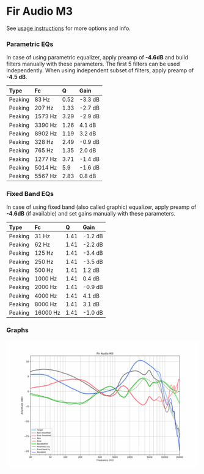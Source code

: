 # Fir Audio M3
See [usage instructions](https://github.com/jaakkopasanen/AutoEq#usage) for more options and info.

### Parametric EQs
In case of using parametric equalizer, apply preamp of **-4.6dB** and build filters manually
with these parameters. The first 5 filters can be used independently.
When using independent subset of filters, apply preamp of **-4.5 dB**.

| Type    | Fc      |    Q | Gain    |
|:--------|:--------|:-----|:--------|
| Peaking | 83 Hz   | 0.52 | -3.3 dB |
| Peaking | 207 Hz  | 1.33 | -2.7 dB |
| Peaking | 1573 Hz | 3.29 | -2.9 dB |
| Peaking | 3390 Hz | 1.26 | 4.1 dB  |
| Peaking | 8902 Hz | 1.19 | 3.2 dB  |
| Peaking | 328 Hz  | 2.49 | -0.9 dB |
| Peaking | 765 Hz  | 1.35 | 2.0 dB  |
| Peaking | 1277 Hz | 3.71 | -1.4 dB |
| Peaking | 5014 Hz | 5.9  | -1.6 dB |
| Peaking | 5567 Hz | 2.83 | 0.8 dB  |

### Fixed Band EQs
In case of using fixed band (also called graphic) equalizer, apply preamp of **-4.6dB**
(if available) and set gains manually with these parameters.

| Type    | Fc       |    Q | Gain    |
|:--------|:---------|:-----|:--------|
| Peaking | 31 Hz    | 1.41 | -1.2 dB |
| Peaking | 62 Hz    | 1.41 | -2.2 dB |
| Peaking | 125 Hz   | 1.41 | -3.4 dB |
| Peaking | 250 Hz   | 1.41 | -3.5 dB |
| Peaking | 500 Hz   | 1.41 | 1.2 dB  |
| Peaking | 1000 Hz  | 1.41 | 0.4 dB  |
| Peaking | 2000 Hz  | 1.41 | -0.9 dB |
| Peaking | 4000 Hz  | 1.41 | 4.1 dB  |
| Peaking | 8000 Hz  | 1.41 | 3.1 dB  |
| Peaking | 16000 Hz | 1.41 | -1.0 dB |

### Graphs
![](./Fir%20Audio%20M3.png)